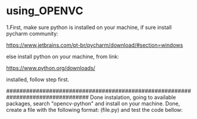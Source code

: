 # using_OPENVC


1.First, make sure python is installed on your machine, if sure install pycharm community:

https://www.jetbrains.com/pt-br/pycharm/download/#section=windows

else install python on your machine, from link:

https://www.python.org/downloads/

installed, follow step first.

#################################################################################
Done instalation, going to available packages, search "opencv-python" and install on your machine. Done, create a file with the following format: (file.py) and test the code bellow:
